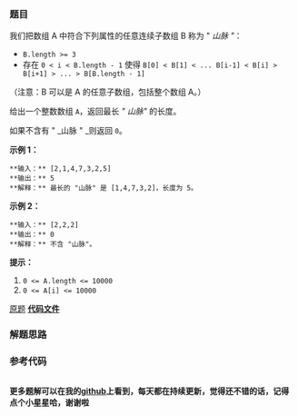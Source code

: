 ### 题目
我们把数组 A 中符合下列属性的任意连续子数组 B 称为 " _山脉 "_：

  * `B.length >= 3`
  * 存在 `0 < i < B.length - 1` 使得 `B[0] < B[1] < ... B[i-1] < B[i] > B[i+1] > ... > B[B.length - 1]`

（注意：B 可以是 A 的任意子数组，包括整个数组 A。）

给出一个整数数组 `A`，返回最长 _" 山脉"_ 的长度。

如果不含有 " _山脉 " _则返回 `0`。



**示例 1：**

    
    
    **输入：** [2,1,4,7,3,2,5]
    **输出：** 5
    **解释：** 最长的 "山脉" 是 [1,4,7,3,2]，长度为 5。
    

**示例 2：**

    
    
    **输入：** [2,2,2]
    **输出：** 0
    **解释：** 不含 "山脉"。
    



**提示：**

  1. `0 <= A.length <= 10000`
  2. `0 <= A[i] <= 10000`

[原题](https://leetcode-cn.com/problems/longest-mountain-in-array/)    **[代码文件]()**


### 解题思路




### 参考代码

```go


```




**更多题解可以在我的[github](https://github.com/LZH139/leetcode_Go)上看到，每天都在持续更新，觉得还不错的话，记得点个小星星哈，谢谢啦**
